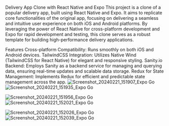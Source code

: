 Delivery App Clone with React Native and Expo
This project is a clone of a popular delivery app, built using React Native and Expo. It aims to replicate core functionalities of the original app, focusing on delivering a seamless and intuitive user experience on both iOS and Android platforms. By leveraging the power of React Native for cross-platform development and Expo for rapid development and testing, this clone serves as a robust template for building high-performance delivery applications.

Features
Cross-platform Compatibility: Runs smoothly on both iOS and Android devices.
TailwindCSS Integration: Utilizes Native Wind (TailwindCSS for React Native) for elegant and responsive styling.
Sanity.io Backend: Employs Sanity as a backend service for managing and querying data, ensuring real-time updates and scalable data storage.
Redux for State Management: Implements Redux for efficient and predictable state management across the app.
![Screenshot_20240221_151907_Expo Go](https://github.com/Graeberj/deliveroo-too/assets/73848091/db113de2-9808-466f-9403-c9264664ed38)![Screenshot_20240221_151935_Expo Go](https://github.com/Graeberj/deliveroo-too/assets/73848091/95174e84-ccec-4b5d-a142-5e715bc00e36)

![Screenshot_20240221_151956_Expo Go](https://github.com/Graeberj/deliveroo-too/assets/73848091/3423d27c-9939-4fda-97f1-d5ce2c8df4db)![Screenshot_20240221_152021_Expo Go](https://github.com/Graeberj/deliveroo-too/assets/73848091/83238d3d-21da-4920-b499-0544a3f22fa3)

![Screenshot_20240221_152026_Expo Go](https://github.com/Graeberj/deliveroo-too/assets/73848091/f44f0115-075c-4be3-b2a1-c49a8eae80a7)![Screenshot_20240221_152039_Expo Go](https://github.com/Graeberj/deliveroo-too/assets/73848091/583e7f60-cc64-4740-bf12-1ec0442e2929)
